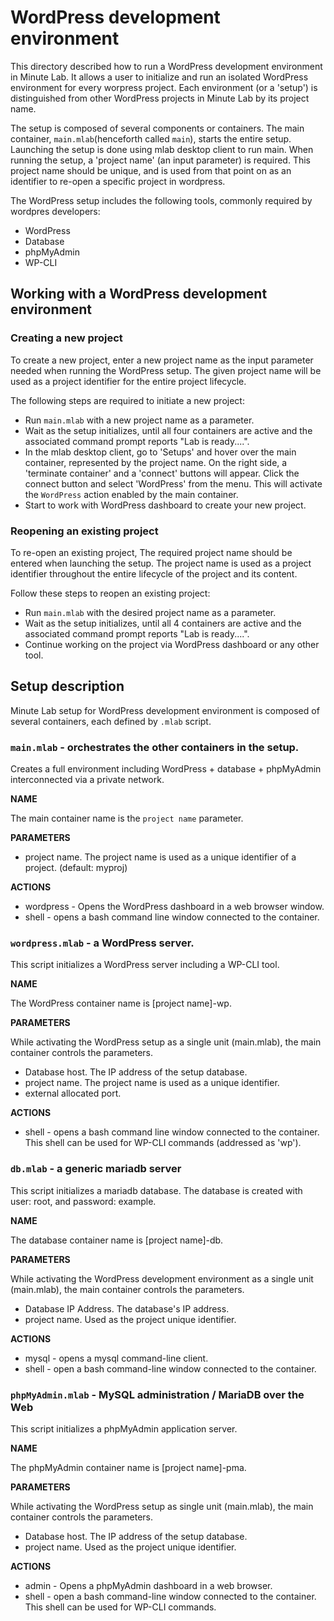 WordPress development environment
=================================

This directory described how to run a WordPress development environment in Minute Lab.
It allows a user to initialize and run an isolated WordPress environment for every worpress project.
Each environment (or a 'setup') is distinguished from other WordPress projects in Minute Lab by its project name.

The setup is composed of several components or containers. The main container, `main.mlab`(henceforth called `main`), starts the entire setup.
Launching the setup is done using mlab desktop client to run main. When running the setup, a 'project name' (an input parameter) is required. This project name should be unique, and is used from that point on as an identifier to re-open a specific project in wordpress.


The WordPress setup includes the following tools, commonly required by wordpres developers:
* WordPress
* Database
* phpMyAdmin
* WP-CLI

## Working with a WordPress development environment

### Creating a new project

To create a new project, enter a new project name as the input parameter needed when running the WordPress setup. 
The given project name will be used as a project identifier for the entire project lifecycle.

The following steps are required to initiate a new project:

* Run `main.mlab` with a new project name as a parameter.
* Wait as the setup initializes, until all four containers are active and the associated command prompt reports "Lab is ready....".
* In the mlab desktop client, go to 'Setups' and hover over the main container, represented by the project name. On the right side, a 'terminate container' and a 'connect' buttons will appear. Click the connect button and select 'WordPress' from the menu. This will activate the `WordPress` action enabled by the main container.
* Start to work with WordPress dashboard to create your new project.

### Reopening an existing project

To re-open an existing project, The required project name should be entered when launching the setup.
The project name is used as a project identifier throughout the entire lifecycle of the project and its content.

Follow these steps to reopen an existing project:

* Run `main.mlab` with the desired project name as a parameter.
* Wait as the setup initializes, until all 4 containers are active and the associated command prompt reports "Lab is ready....".
* Continue working on the project via WordPress dashboard or any other tool.

## Setup description

Minute Lab setup for WordPress development environment is composed of several containers, each defined by `.mlab` script.

### `main.mlab` - orchestrates the other containers in the setup.

Creates a full environment including WordPress + database + phpMyAdmin interconnected via a private network.

**NAME**

The main container name is the `project name` parameter.

**PARAMETERS**

* project name. The project name is used as a unique identifier of a project. (default: myproj)

**ACTIONS**

* wordpress - Opens the WordPress dashboard in a web browser window.
* shell - opens a bash command line window connected to the container.

### `wordpress.mlab` - a WordPress server.

This script initializes a WordPress server including a WP-CLI tool.

**NAME**

The WordPress container name is [project name]-wp.

**PARAMETERS**

While activating the WordPress setup as a single unit (main.mlab), the main container controls the parameters.

* Database host. The IP address of the setup database.
* project name. The project name is used as a unique identifier.
* external allocated port.

**ACTIONS**

* shell - opens a bash command line window connected to the container. This shell can be used for WP-CLI commands (addressed as 'wp').


### `db.mlab` - a generic mariadb server

This script initializes a mariadb database.
The database is created with user: root, and password: example.

**NAME**

The database container name is [project name]-db.

**PARAMETERS**

While activating the WordPress development environment as a single unit (main.mlab), the main container controls the parameters.

* Database IP Address. The database's IP address.
* project name. Used as the project unique identifier.

**ACTIONS**

* mysql - opens a mysql command-line client.
* shell - open a bash command-line window connected to the container.

### `phpMyAdmin.mlab` - MySQL administration / MariaDB over the Web

This script initializes a phpMyAdmin application server.

**NAME**

The phpMyAdmin container name is [project name]-pma.

**PARAMETERS**

While activating the WordPress setup as single unit (main.mlab), the main container controls the parameters.

* Database host. The IP address of the setup database.
* project name. Used as the project unique identifier.

**ACTIONS**

* admin - Opens a phpMyAdmin dashboard in a web browser.
* shell - open a bash command-line window connected to the container. This shell can be used for WP-CLI commands.

